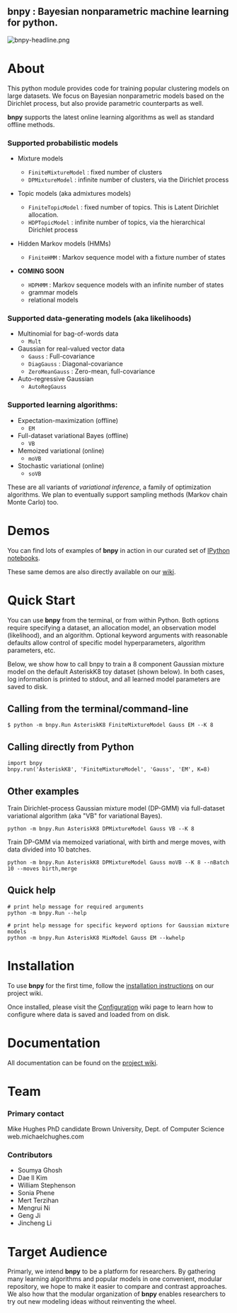 ## **bnpy** : Bayesian nonparametric machine learning for python.

![bnpy-headline.png](https://bitbucket.org/repo/87qLXb/images/3908374762-bnpy-headline.png)

# About
This python module provides code for training popular clustering models on large datasets. We focus on Bayesian nonparametric models based on the Dirichlet process, but also provide parametric counterparts as well.

**bnpy** supports the latest online learning algorithms as well as standard offline methods. 

### Supported probabilistic models

* Mixture models
    * `FiniteMixtureModel` : fixed number of clusters
    * `DPMixtureModel` : infinite number of clusters, via the Dirichlet process

* Topic models (aka admixtures models)
    * `FiniteTopicModel` : fixed number of topics. This is Latent Dirichlet allocation.
    * `HDPTopicModel` : infinite number of topics, via the hierarchical Dirichlet process
    
* Hidden Markov models (HMMs)
    * `FiniteHMM` : Markov sequence model with a fixture number of states

* **COMING SOON**
    *  `HDPHMM` : Markov sequence models with an infinite number of states
    * grammar models
    * relational models


### Supported data-generating models (aka likelihoods)

* Multinomial for bag-of-words data
    * `Mult`
* Gaussian for real-valued vector data
    * `Gauss` : Full-covariance 
    * `DiagGauss` : Diagonal-covariance
    * `ZeroMeanGauss` : Zero-mean, full-covariance
* Auto-regressive Gaussian
    * `AutoRegGauss`

### Supported learning algorithms:

* Expectation-maximization (offline)
    * `EM`
* Full-dataset variational Bayes (offline)
    * `VB`
* Memoized variational (online)
    * `moVB`
* Stochastic variational (online)
    * `soVB`

These are all variants of *variational inference*, a family of optimization algorithms. We plan to eventually support sampling methods (Markov chain Monte Carlo) too.

# Demos

You can find lots of examples of **bnpy** in action in our curated set of  [IPython notebooks](http://nbviewer.ipython.org/urls/bitbucket.org/michaelchughes/bnpy-dev/raw/master/demos/DemoIndex.ipynb).

These same demos are also directly available on our [wiki](https://bitbucket.org/michaelchughes/bnpy/wiki/demos/DemoIndex.rst).

# Quick Start

You can use **bnpy** from the terminal, or from within Python. Both options require specifying a dataset, an allocation model, an observation model (likelihood), and an algorithm. Optional keyword arguments with reasonable defaults allow control of specific model hyperparameters, algorithm parameters, etc.

Below, we show how to call bnpy to train a 8 component Gaussian mixture model on the default AsteriskK8 toy dataset (shown below).
In both cases, log information is printed to stdout, and all learned model parameters are saved to disk.

## Calling from the terminal/command-line

```
$ python -m bnpy.Run AsteriskK8 FiniteMixtureModel Gauss EM --K 8
```

## Calling directly from Python

```
import bnpy
bnpy.run('AsteriskK8', 'FiniteMixtureModel', 'Gauss', 'EM', K=8)
```

## Other examples
Train Dirichlet-process Gaussian mixture model (DP-GMM) via full-dataset variational algorithm (aka "VB" for variational Bayes).

```
python -m bnpy.Run AsteriskK8 DPMixtureModel Gauss VB --K 8
```

Train DP-GMM via memoized variational, with birth and merge moves, with data divided into 10 batches.

```
python -m bnpy.Run AsteriskK8 DPMixtureModel Gauss moVB --K 8 --nBatch 10 --moves birth,merge
```

## Quick help
```
# print help message for required arguments
python -m bnpy.Run --help 

# print help message for specific keyword options for Gaussian mixture models
python -m bnpy.Run AsteriskK8 MixModel Gauss EM --kwhelp
```

# Installation

To use **bnpy** for the first time, follow the [installation instructions](https://bitbucket.org/michaelchughes/bnpy/wiki/Installation.md) on our project wiki.

Once installed, please visit the [Configuration](https://bitbucket.org/michaelchughes/bnpy/wiki/Configuration.md) wiki page to learn how to configure where data is saved and loaded from on disk.

# Documentation

All documentation can be found on the  [project wiki](https://bitbucket.org/michaelchughes/bnpy/wiki/Home.md).

# Team

### Primary contact
Mike Hughes
PhD candidate
Brown University, Dept. of Computer Science
web.michaelchughes.com

### Contributors 

* Soumya Ghosh
* Dae Il Kim
* William Stephenson
* Sonia Phene
* Mert Terzihan
* Mengrui Ni
* Geng Ji
* Jincheng Li


# Target Audience

Primarly, we intend **bnpy** to be a platform for researchers. 
By gathering many learning algorithms and popular models in one convenient, modular repository, we hope to make it easier to compare and contrast approaches.
We also how that the modular organization of **bnpy** enables researchers to try out new modeling ideas without reinventing the wheel.